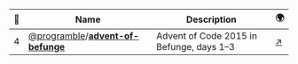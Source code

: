 |:star2: | Name | Description | 🌍|
|---|---|---|---|
|4|[@programble](https://github.com/programble)/[**advent-of-befunge**](https://github.com/programble/advent-of-befunge)|Advent of Code 2015 in Befunge, days 1–3|[:arrow_upper_right:](http://adventofcode.com/2015)|

